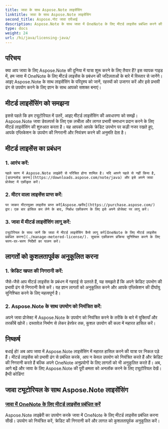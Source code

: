```yaml
---
title: जावा के साथ Aspose.Note लाइसेंसिंग
linktitle: जावा के साथ Aspose.Note लाइसेंसिंग
second_title: Aspose.नोट जावा एपीआई
description: Aspose.Note के साथ जावा में OneNote के लिए मीटर्ड लाइसेंस प्रबंधित करने की कला की खोज करें। उपयोग को प्रभावी ढंग से नियंत्रित करें, क्रेडिट की निगरानी करें और लागतों का अनुकूलन करें।
type: docs
weight: 24
url: /hi/java/licensing-java/
---
```

## परिचय

क्या आप जावा के लिए Aspose.Note की दुनिया में यात्रा शुरू करने के लिए तैयार हैं? इस व्यापक गाइड में, हम जावा में OneNote के लिए मीटर्ड लाइसेंस के प्रबंधन की जटिलताओं के बारे में विस्तार से जानेंगे। आइए Aspose.Note के साथ लाइसेंसिंग के परिदृश्य को जानें, रहस्यों को उजागर करें और इसे प्रभावी ढंग से उपयोग करने के लिए ज्ञान के साथ आपको सशक्त बनाएं।

## मीटर्ड लाइसेंसिंग को समझना

इससे पहले कि हम ट्यूटोरियल में उतरें, आइए मीटर्ड लाइसेंसिंग की अवधारणा को समझें। Aspose.Note जावा डेवलपर्स के लिए एक लचीला और लागत प्रभावी समाधान प्रदान करने के लिए मीटर्ड लाइसेंसिंग की शुरुआत करता है। यह आपको आपके क्रेडिट उपभोग पर कड़ी नजर रखते हुए, आपके एप्लिकेशन के उपयोग की निगरानी और नियंत्रण करने की अनुमति देता है।

## मीटर्ड लाइसेंस का प्रबंधन

### 1. आरंभ करें:
    पहले चरण में Aspose.Note लाइब्रेरी से परिचित होना शामिल है। यदि आपने पहले से नहीं किया है,[डाउनलोड करना](https://downloads.aspose.com/note/java) और इसे अपने जावा प्रोजेक्ट में एकीकृत करें।

### 2. मीटर वाला लाइसेंस प्राप्त करें:
    पर जाकर मीटरयुक्त लाइसेंस प्राप्त करें[Aspose.खरीद](https://purchase.aspose.com/) द्वार। एक बार हासिल कर लेने के बाद, निर्बाध एकीकरण के लिए इसे अपने प्रोजेक्ट पर लागू करें।

### 3. जावा में मीटर्ड लाइसेंसिंग लागू करें:
    ट्यूटोरियल के साथ जानें कि जावा में मीटर्ड लाइसेंसिंग कैसे लागू करें[OneNote के लिए मीटर्ड लाइसेंस प्रबंधित करना](./manage-metered-license/). सुचारू एकीकरण प्रक्रिया सुनिश्चित करने के लिए चरण-दर-चरण निर्देशों का पालन करें।

## लागतों को कुशलतापूर्वक अनुकूलित करना

### 1. क्रेडिट खपत की निगरानी करें:
   जैसे-जैसे आप मीटर्ड लाइसेंस के प्रबंधन में गहराई से उतरते हैं, यह समझते हैं कि अपने क्रेडिट उपभोग की प्रभावी ढंग से निगरानी कैसे करें। यह ज्ञान लागतों को अनुकूलित करने और आपके एप्लिकेशन की दीर्घायु सुनिश्चित करने के लिए महत्वपूर्ण है।

### 2. Aspose.Note के साथ उपयोग को नियंत्रित करें:
   अपने जावा प्रोजेक्ट में Aspose.Note के उपयोग को नियंत्रित करने के तरीके के बारे में युक्तियाँ और तरकीबें खोजें। दस्तावेज़ निर्माण से लेकर हेरफेर तक, कुशल उपयोग की कला में महारत हासिल करें।

## निष्कर्ष

बधाई हो! अब आप जावा में Aspose.Note लाइसेंसिंग में महारत हासिल करने की यात्रा पर निकल पड़े हैं। मीटर्ड लाइसेंस को प्रभावी ढंग से प्रबंधित करके, आप न केवल उपयोग को नियंत्रित करते हैं और क्रेडिट की निगरानी करते हैं बल्कि अपने OneNote अनुप्रयोगों के लिए लागतों को भी अनुकूलित करते हैं। अब, आगे बढ़ें और जावा के लिए Aspose.Note की पूरी क्षमता को अनलॉक करने के लिए ट्यूटोरियल देखें। हैप्पी कोडिंग!
## जावा ट्यूटोरियल के साथ Aspose.Note लाइसेंसिंग
### [जावा में OneNote के लिए मीटर्ड लाइसेंस प्रबंधित करें](./manage-metered-license/)
Aspose.Note लाइब्रेरी का उपयोग करके जावा में OneNote के लिए मीटर्ड लाइसेंस प्रबंधित करना सीखें। उपयोग को नियंत्रित करें, क्रेडिट की निगरानी करें और लागत को कुशलतापूर्वक अनुकूलित करें।